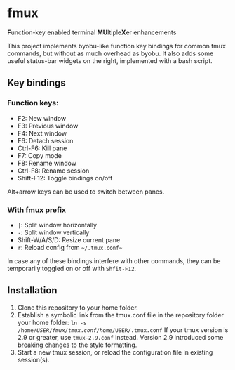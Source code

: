 # fmux
**F**unction-key enabled terminal **MU**ltiple**X**er enhancements

This project implements byobu-like function key bindings for common tmux commands, but without as much overhead as byobu. It also adds some useful status-bar widgets on the right, implemented with a bash script.

## Key bindings

### Function keys:

* F2: New window
* F3: Previous window
* F4: Next window
* F6: Detach session
* Ctrl-F6: Kill pane
* F7: Copy mode
* F8: Rename window
* Ctrl-F8: Rename session
* Shift-F12: Toggle bindings on/off

Alt+arrow keys can be used to switch between panes.

### With fmux prefix

* `|`: Split window horizontally
* `-`: Split window vertically
* Shift-W/A/S/D: Resize current pane
* `r`: Reload config from `~/.tmux.conf~`

In case any of these bindings interfere with other commands, they can be temporarily toggled on or off with `Shfit-F12`.

## Installation

1. Clone this repository to your home folder.
2. Establish a symbolic link from the tmux.conf file in the repository folder your home folder:
    <code>ln -s /home/$USER/fmux/tmux.conf /home/$USER/.tmux.conf</code>
	If your tmux version is 2.9 or greater, use `tmux-2.9.conf` instead. Version 2.9 introduced some [breaking changes](https://github.com/tmux/tmux/issues/1689) to the style formatting.
3. Start a new tmux session, or reload the configuration file in existing session(s).


